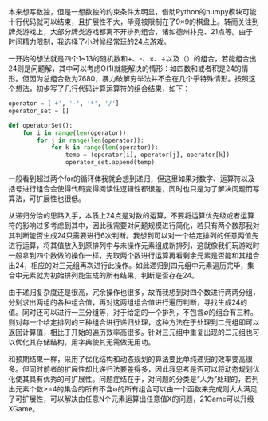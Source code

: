 本来想写数独，但是一想数独的约束条件太明显，借助Python的numpy模块可能十行代码就可以结束，且扩展性不大，毕竟被限制在了9×9的棋盘上。转而关注到牌类游戏上，大部分牌类游戏都离不开排列组合，诸如德州扑克、21点等。由于时间精力限制，我选择了小时候经常玩的24点游戏。

一开始的想法就是四个1~13的随机数和+、-、×、÷以及（）的组合，若能组合出24则是问题解，其中可以考虑O(1)就能解决的情形：如四数和或者积是24的情形。但因为总组合数为7680，暴力破解穷举法并不会在几个乎特殊情形。按照这个想法，初步写了几行代码计算运算符的组合结果，如下：

```python
operator = ['+', '-', '*', '/']
operator_set = []

def operatorSet():
    for i in range(len(operator)):
        for j in range(len(operator)):
            for k in range(len(operator)):
                temp = (operator[i], operator[j], operator[k])
                operator_set.append(temp)
```

一般看到超过两个for的循环体我就会想到递归，但这里如果对数字、运算符以及括号进行组合会使得代码变得阅读性逻辑性都很差，同时也只是为了解决问题而写算法，可扩展性也很低。 

从递归分治的思路入手，本质上24点是对数的运算，不要将运算优先级或者运算符的影响过多考虑到其中，因此我需要对问题规模进行简化，若只有两个数那我对其判断能否生成24只需要进行6次判断。我想到可以对一个给定排列的任意两值先进行运算，将其值放入到原排列中与未操作元素组成新排列，这就像我们玩游戏时一般拿到四个数做的操作一样，先取两个数进行运算再看剩余元素是否能和其组合出24，相应的对三元组再次进行此操作。如此递归到四元组中元素遍历完毕，集合中元素就为初始排列能生成的所有结果，判断是否存在24。

由于递归复杂度还是很高，冗余操作也很多，故而我想到对四个数进行两两分组，分别求出两组的各种组合值，再对这两组组合值进行遍历判断，寻找生成24的值。同时还可以进行一三分组等，对于给定的一个排列，不包含∅的组合有三种。则对每一个给定排列的三种组合进行递归处理，这种方法在于处理到二元组即可以返回计算值，相比于开始的遍历效率高很多。针对三元组中重复出现的二元组也可以优化其存储结构，用字典使其无需做无用功。

和预期结果一样，采用了优化结构和动态规划的算法要比单纯递归的效率要高很多。但同时前者的扩展性却比递归法要差得多，因此我思考是否可以将动态规划优化使其具有优秀的可扩展性。问题症结在于，对问题的分类是“人为”处理的，若列出元素个数>=4的集合的所有不含∅的所有组合可以由一个函数来完成则大大满足了可扩展性，可以解决由任意N个元素运算出任意值X的问题，21Game可以升级XGame。






